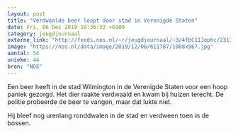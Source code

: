 ```yaml
---
layout: post
title: "Verdwaalde beer loopt door stad in Verenigde Staten"
date: Fri, 06 Dec 2019 10:36:32 +0100
category: jeugdjournaal
externe_link: "http://feeds.nos.nl/~r/jeugdjournaal/~3/4fbC1IJophc/2313491"
image: "https://nos.nl/data/image/2019/12/06/611787/1008x567.jpg"
aantal: 54
unieke: 44
bron: "NOS"
---
```


<p>Een beer heeft in de stad Wilmington in de Verenigde Staten voor een hoop paniek gezorgd. Het dier raakte verdwaald en kwam bij huizen terecht. De politie probeerde de beer te vangen, maar dat lukte niet.</p>
<p>Hij bleef nog urenlang ronddwalen in de stad en verdween toen in de bossen.</p><img src="http://feeds.feedburner.com/~r/jeugdjournaal/~4/4fbC1IJophc" height="1" width="1" alt=""/>
